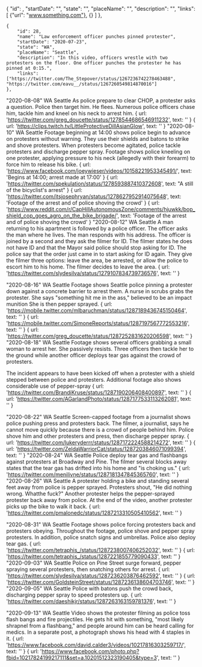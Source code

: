 {
        "id": ,
        "startDate": "",
        "state": "",
        "placeName": "",
        "description": "",
        "links": [
            {"url": "www.something.com"},
            {}
        ]
    },

    
    {
        "id": 28,
        "name": "Law enforcement officer punches pinned protester",
        "startDate": "2020-07-23",
        "state": "WA",
        "placeName": "Seattle",
        "description": "In this video, officers wrestle with two protesters on the floor. One officer punches the protester he has pinned at 0:15.",
        "links": ["https://twitter.com/The_Stepover/status/1267236742278463488", "https://twitter.com/eavu__/status/1267260549814870016"]
    },




"2020-08-08"
WA
Seattle
As police prepare to clear CHOP, a protester asks a question. Police then target him. He flees. Numerous police officers chase him, tackle him and kneel on his neck to arrest him.
{
  url: 'https://twitter.com/greg_doucette/status/1278544686546911232',
  text: ''
}
{
  url: 'https://clips.twitch.tv/LittleProtectiveDillAsianGlow',
  text: ''
}
"2020-08-10"
WA
Seattle
Footage beginning at 14:00 shows police begin to advance on protesters without warning. They use their shields and batons to strike and shove protesters. When protesters become agitated, police tackle protesters and discharge pepper spray. Footage shows police kneeling on one protester, applying pressure to his neck (allegedly with their forearm) to force him to release his bike.
{
  url: 'https://www.facebook.com/joeywieser/videos/10158221953345491/',
  text: 'Begins at 14:00; arrest made at 17:00'
}
{
  url: 'https://twitter.com/spekulation/status/1278593887410372608',
  text: "A still of the bicyclist's arrest"
}
{
  url: 'https://twitter.com/itsjosephryan/status/1278627952914075648',
  text: 'Footage of the arrest and of police shoving the crowd'
}
{
  url: 'https://www.reddit.com/r/CapHillAutonomousZone/comments/hjuwkk/bop_shield_cop_goes_agro_on_the_bike_brigade/',
  text: 'Footage of the arrest and of police shoving the crowd'
}
"2020-08-12"
WA
Seattle
A man returning to his apartment is followed by a police officer. The officer asks the man where he lives. The man responds with his address. The officer is joined by a second and they ask the filmer for ID. The filmer states he does not have ID and that the Mayor said police should stop asking for ID. The police say that the order just came in to start asking for ID again. They give the filmer three options: leave the area, be arrested, or allow the police to escort him to his home. The filmer decides to leave the area.
{
  url: 'https://twitter.com/slydesilva/status/1279107834739736576',
  text: ''
}

"2020-08-16"
WA
Seattle
Footage shows Seattle police pinning a protester down against a concrete barrier to arrest them. A nurse in scrubs grabs the protester. She says "something hit me in the ass," believed to be an impact munition She is then pepper sprayed.
{
  url: 'https://mobile.twitter.com/mlbaruchman/status/1287189436745150464',
  text: ''
}
{
  url: 'https://mobile.twitter.com/SimoneReports/status/1287197567772553216',
  text: ''
}
{
  url: 'https://twitter.com/greg_doucette/status/1287252831620206598',
  text: ''
}
"2020-08-18"
WA
Seattle
Footage shows several officers grabbing a small woman to arrest her. She passively resists. Three officers then tackle her to the ground while another officer deploys tear gas against the crowd of protesters.

The incident appears to have been kicked off when a protester with a shield stepped between police and protesters. Additional footage also shows considerable use of pepper-spray
{
  url: 'https://twitter.com/BrandiKruse/status/1287190206408400897',
  text: ''
}
{
  url: 'https://twitter.com/AGarlandPhoto/status/1287177533113262081',
  text: ''
}

"2020-08-22"
WA
Seattle
Screen-capped footage from a journalist shows police pushing press and protesters back. The filmer, a journalist, says he cannot move quickly because there is a crowd of people behind him. Police shove him and other protesters and press, then discharge pepper spray.
{
  url: 'https://twitter.com/lukeryderrr/status/1287172224588214272',
  text: ''
}
{
  url: 'https://twitter.com/ZeldaWarriorCat/status/1287203846071099394',
  text: ''
}
"2020-08-24"
WA
Seattle
Police deploy tear gas and flashbangs against protesters at Broadway and Pine. The filmer several blocks away states that the tear gas has drifted into his home and "is choking us."
{
  url: 'https://twitter.com/menilivne/status/1287181347845365760',
  text: ''
}
"2020-08-26"
WA
Seattle
A protester holding a bike and standing several feet away from police is pepper sprayed. Protesters shout, "He did nothing wrong. Whatthe fuck?" Another protester helps the pepper-sprayed protester back away from police. At the end of the video, another protester picks up the bike to walk it back.
{
  url: 'https://twitter.com/pmalonedc/status/1287213310505410562',
  text: ''
}

"2020-08-31"
WA
Seattle
Footage shows police forcing protesters back and protesters obeying. Throughout the footage, police shove and pepper spray protesters. In addition, police snatch signs and umbrellas. Police also deploy tear gas.
{
  url: 'https://twitter.com/tetraphis_/status/1287238007406252032',
  text: ''
}
{
  url: 'https://twitter.com/tetraphis_/status/1287221855779090433',
  text: ''
}
"2020-09-03"
WA
Seattle
Police on Pine Street surge forward, pepper spraying several protesters, then snatching others for arrest.
{
  url: 'https://twitter.com/slydesilva/status/1287236203876462592',
  text: ''
}
{
  url: 'https://twitter.com/GoldsteinStreet/status/1287236138604703746',
  text: ''
}
"2020-09-05"
WA
Seattle
Police with batons push the crowd back, discharging pepper spray to speed protesters up.
{
  url: 'https://twitter.com/daeshikjr/status/1287263163159781376',
  text: ''
}

"2020-09-13"
WA
Seattle
Video shows the protester filming as police toss flash bangs and fire projectiles. He gets hit with something, "most likely shrapnel from a flashbang," and people around him can be heard calling for medics. In a separate post, a photograph shows his head with 4 staples in it.
{
  url: 'https://www.facebook.com/david.calder3/videos/10217816303259717/',
  text: ''
}
{
  url: 'https://www.facebook.com/photo.php?fbid=10217824199217111&set=a.10201512323190405&type=3',
  text: ''
}
